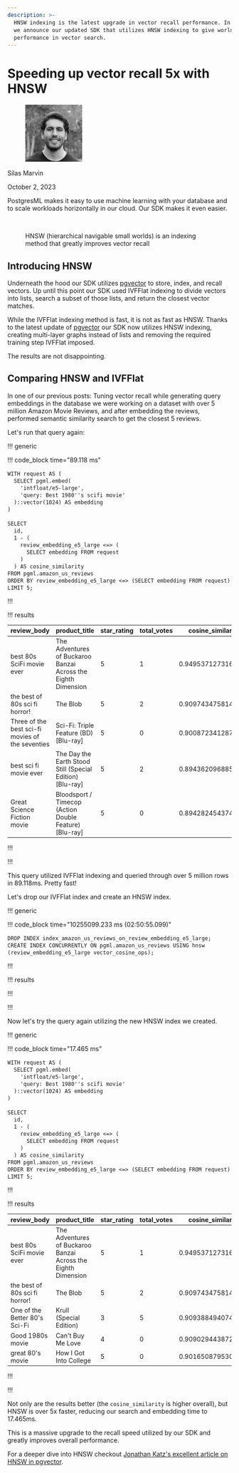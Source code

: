 ```yaml
---
description: >-
  HNSW indexing is the latest upgrade in vector recall performance. In this post
  we announce our updated SDK that utilizes HNSW indexing to give world class
  performance in vector search.
---
```


# Speeding up vector recall 5x with HNSW

<div align="left">

<figure><img src=".gitbook/assets/silas.jpg" alt="Author" width="128"><figcaption></figcaption></figure>

</div>

Silas Marvin

October 2, 2023

PostgresML makes it easy to use machine learning with your database and to scale workloads horizontally in our cloud. Our SDK makes it even easier.

<figure><img src=".gitbook/assets/image (3).png" alt=""><figcaption><p>HNSW (hierarchical navigable small worlds) is an indexing method that greatly improves vector recall</p></figcaption></figure>

## Introducing HNSW

Underneath the hood our SDK utilizes [pgvector](https://github.com/pgvector/pgvector) to store, index, and recall vectors. Up until this point our SDK used IVFFlat indexing to divide vectors into lists, search a subset of those lists, and return the closest vector matches.

While the IVFFlat indexing method is fast, it is not as fast as HNSW. Thanks to the latest update of [pgvector](https://github.com/pgvector/pgvector) our SDK now utilizes HNSW indexing, creating multi-layer graphs instead of lists and removing the required training step IVFFlat imposed.

The results are not disappointing.

## Comparing HNSW and IVFFlat

In one of our previous posts: Tuning vector recall while generating query embeddings in the database we were working on a dataset with over 5 million Amazon Movie Reviews, and after embedding the reviews, performed semantic similarity search to get the closest 5 reviews.

Let's run that query again:

!!! generic

!!! code\_block time="89.118 ms"

```postgresql
WITH request AS (
  SELECT pgml.embed(
    'intfloat/e5-large',
    'query: Best 1980''s scifi movie'
  )::vector(1024) AS embedding
)

SELECT
  id,
  1 - (
    review_embedding_e5_large <=> (
      SELECT embedding FROM request
    )
  ) AS cosine_similarity
FROM pgml.amazon_us_reviews
ORDER BY review_embedding_e5_large <=> (SELECT embedding FROM request)
LIMIT 5;
```

!!!

!!! results

| review\_body                                     | product\_title                                                | star\_rating | total\_votes | cosine\_similarity |
| ------------------------------------------------ | ------------------------------------------------------------- | ------------ | ------------ | ------------------ |
| best 80s SciFi movie ever                        | The Adventures of Buckaroo Banzai Across the Eighth Dimension | 5            | 1            | 0.9495371273162286 |
| the best of 80s sci fi horror!                   | The Blob                                                      | 5            | 2            | 0.9097434758143605 |
| Three of the best sci-fi movies of the seventies | Sci-Fi: Triple Feature (BD) \[Blu-ray]                        | 5            | 0            | 0.9008723412875651 |
| best sci fi movie ever                           | The Day the Earth Stood Still (Special Edition) \[Blu-ray]    | 5            | 2            | 0.8943620968858654 |
| Great Science Fiction movie                      | Bloodsport / Timecop (Action Double Feature) \[Blu-ray]       | 5            | 0            | 0.894282454374093  |

!!!

!!!

This query utilized IVFFlat indexing and queried through over 5 million rows in 89.118ms. Pretty fast!

Let's drop our IVFFlat index and create an HNSW index.

!!! generic

!!! code\_block time="10255099.233 ms (02:50:55.099)"

```postgresql
DROP INDEX index_amazon_us_reviews_on_review_embedding_e5_large;
CREATE INDEX CONCURRENTLY ON pgml.amazon_us_reviews USING hnsw (review_embedding_e5_large vector_cosine_ops);
```

!!!

!!! results

!!!

!!!

Now let's try the query again utilizing the new HNSW index we created.

!!! generic

!!! code\_block time="17.465 ms"

```postgresql
WITH request AS (
  SELECT pgml.embed(
    'intfloat/e5-large',
    'query: Best 1980''s scifi movie'
  )::vector(1024) AS embedding
)

SELECT
  id,
  1 - (
    review_embedding_e5_large <=> (
      SELECT embedding FROM request
    )
  ) AS cosine_similarity
FROM pgml.amazon_us_reviews
ORDER BY review_embedding_e5_large <=> (SELECT embedding FROM request)
LIMIT 5;
```

!!!

!!! results

| review\_body                   | product\_title                                                | star\_rating | total\_votes | cosine\_similarity |
| ------------------------------ | ------------------------------------------------------------- | ------------ | ------------ | ------------------ |
| best 80s SciFi movie ever      | The Adventures of Buckaroo Banzai Across the Eighth Dimension | 5            | 1            | 0.9495371273162286 |
| the best of 80s sci fi horror! | The Blob                                                      | 5            | 2            | 0.9097434758143605 |
| One of the Better 80's Sci-Fi  | Krull (Special Edition)                                       | 3            | 5            | 0.9093884940741694 |
| Good 1980s movie               | Can't Buy Me Love                                             | 4            | 0            | 0.9090294438721961 |
| great 80's movie               | How I Got Into College                                        | 5            | 0            | 0.9016508795301296 |

!!!

!!!

Not only are the results better (the `cosine_similarity` is higher overall), but HNSW is over 5x faster, reducing our search and embedding time to 17.465ms.

This is a massive upgrade to the recall speed utilized by our SDK and greatly improves overall performance.

For a deeper dive into HNSW checkout [Jonathan Katz's excellent article on HNSW in pgvector](https://jkatz05.com/post/postgres/pgvector-hnsw-performance/).
